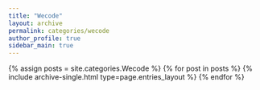 ```yaml
---
title: "Wecode"
layout: archive
permalink: categories/wecode
author_profile: true
sidebar_main: true
---
```


{% assign posts = site.categories.Wecode %}
{% for post in posts %} {% include archive-single.html type=page.entries_layout %} {% endfor %}
